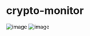 # crypto-monitor
![image](https://github.com/user-attachments/assets/313c57fc-ed4f-413a-bb18-5aa7dca5aac4)
![image](https://github.com/user-attachments/assets/3303f173-0473-4b65-b8a9-545609d75662)
